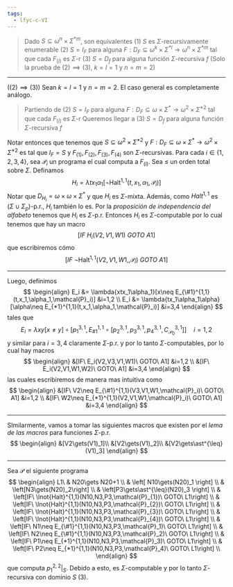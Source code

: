 ```yaml
---
tags:
  - lfyc-c-VI
---
```

> Dado $S\subseteq\omega^n\times\Sigma^{*m}$, son equivalentes
> 	(1) $S$ es $\Sigma$-recursivamente enumerable
> 	(2) $S=I_F$ para alguna $F:D_F\subseteq\omega^k\times\Sigma^{\ast l}\to\omega^n\times\Sigma^{*m}$ tal que cada $F_{(i)}$ es $\Sigma$-r
> 	(3) $S=D_f$ para alguna función $\Sigma$-recursiva $f$
> (Solo la prueba de $(2)\implies(3)$, $k=l=1$ y $n=m=2$)

---
($(2)\implies(3)$) Sean  $k=l=1$ y $n=m=2$. El caso general es completamente análogo.
> Partiendo de (2) $S=I_F$ para alguna $F:D_F\subseteq\omega\times\Sigma^{\ast}\to\omega^2\times\Sigma^{\ast 2}$ tal que cada $F_{(i)}$ es $\Sigma$-r
> Queremos llegar a (3) $S=D_f$ para alguna función $\Sigma$-recursiva $f$

Notar entonces que tenemos que $S\subseteq\omega^2\times\Sigma^{\ast 2}$ y $F:D_F\subseteq\omega\times\Sigma^{\ast}\to\omega^2\times\Sigma^{\ast 2}$ es tal que $I_F=S$ y $F_{(1)},F_{(2)},F_{(3)},F_{(4)}$ son $\Sigma$-recursivas. Para cada $i\in\{1,2,3,4\}$, sea $\mathcal{P}_i$ un programa el cual computa a $F_{(i)}$. Sea $\leq$ un orden total sobre $\Sigma$. Definamos$$H_{i}=\lambda tx_1\alpha_1[\lnot\operatorname{Halt^{1,1}}(t,x_1,\alpha_1,\mathcal{P}_i)]$$
Notar que $D_{H_i}=\omega\times\omega\times\Sigma^{*}$ y que $H_i$ es $\Sigma$-mixta. Además, como ${Halt}^{1,1}$ es $(\Sigma\cup\Sigma_p)$-p.r., $H_i$ también lo es. Por la *proposición de independencia del alfabeto* tenemos que $H_i$ es $\Sigma$-p.r.
Entonces $H_i$ es $\Sigma$-computable por lo cual tenemos que hay un macro $$[IF\ H_i(V2,V1,W1)\ GOTO\ A1]$$ que escribiremos cómo $$[IF\ \lnot\operatorname{Halt^{1,1}}(V2,V1,W1,,\mathcal{P}_i)\ GOTO\ A1]$$
 - - - 
Luego, definimos 
$$
\begin{align}
E_i &= \lambda{xtx_1\alpha_1}[x\neq E_{\#1}^{1,1}(t,x_1,\alpha_1,\mathcal{P}_i)] &i=1,2 \\
E_i &= \lambda{tx_1\alpha_1\alpha}[\alpha\neq E_{*1}^{1,1}(t,x_1,\alpha_1,\mathcal{P}_i)] &i=3,4
\end{align}
$$
tales que $$E_i=\lambda{xy}[x\neq y]\circ[p_1^{3,1},E_{\#1}^{1,1}\circ [p_2^{3,1},p_3^{3,1},p_4^{3,1},C_{\mathcal{P}_0}^{3,1}]]\quad i=1,2$$ y similar para $i=3,4$ claramente $\Sigma$-p.r. y por lo tanto $\Sigma$-computables, por lo cual hay macros
$$
\begin{align}
&[IF\ E_i(V2,V3,V1,W1)\ GOTO\ A1] &i=1,2 \\
&[IF\ E_i(V2,V1,W1,W2)\ GOTO\ A1] &i=3,4
\end{align}
$$
las cuales escribiremos de manera mas intuitiva como
$$
\begin{align}
&[IF\ V2\neq E_{\#1}^{1,1}(V3,V1,W1,\mathcal{P}_i)\ GOTO\ A1] &i=1,2 \\
&[IF\ W2\neq E_{*1}^{1,1}(V2,V1,W1,\mathcal{P}_i)\ GOTO\ A1] &i=3,4
\end{align}
$$
 - - -
SImilarmente, vamos a tomar las siguientes macros que existen por el *lema de las macros* para funciones $\Sigma$-p.r.
$$
\begin{align}
&[V2\gets(V1)_1]\\
&[V2\gets(V1)_2]\\
&[V2\gets\ast^{\leq}(V1)_3]
\end{align}
$$
 - - -
Sea $\mathcal{P}$ el siguiente programa
$$
\begin{align}
L1\ & N20\gets N20+1 \\
	& \left[ N10\gets(N20)_1 \right] \\
	& \left[N3\gets(N20)_2\right] \\
	& \left[P3\gets\ast^{\leq}(N20)_3 \right] \\
	& \left[IF\ \lnot{Halt}^{1,1}(N10,N3,P3,\mathcal{P}_{1})\ GOTO\ L1\right] \\
	& \left[IF\ \lnot{Halt}^{1,1}(N10,N3,P3,\mathcal{P}_{2})\ GOTO\ L1\right] \\
	& \left[IF\ \lnot{Halt}^{1,1}(N10,N3,P3,\mathcal{P}_{3})\ GOTO\ L1\right] \\
	& \left[IF\ \lnot{Halt}^{1,1}(N10,N3,P3,\mathcal{P}_{4})\ GOTO\ L1\right] \\
	& \left[IF\ N1\neq E_{\#1}^{1,1}(N10,N3,P3,\mathcal{P}_1)\ GOTO\ L1\right] \\
	& \left[IF\ N2\neq E_{\#1}^{1,1}(N10,N3,P3,\mathcal{P}_2)\ GOTO\ L1\right] \\
	& \left[IF\ P1\neq E_{*1}^{1,1}(N10,N3,P3,\mathcal{P}_3)\ GOTO\ L1\right] \\
	& \left[IF\ P2\neq E_{*1}^{1,1}(N10,N3,P3,\mathcal{P}_4)\ GOTO\ L1\right] \\
\end{align}
$$
que computa $p_1^{2,2}|_S$. Debido a esto, es $\Sigma$-computable y por lo tanto $\Sigma$-recursiva con dominio $S$ $(3)$. 